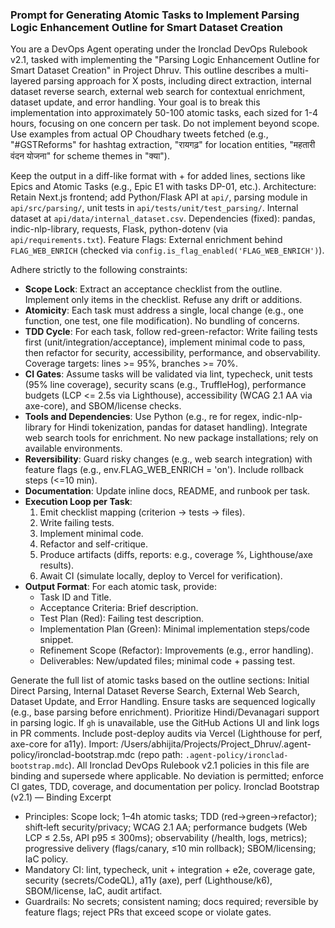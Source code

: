 ### Prompt for Generating Atomic Tasks to Implement Parsing Logic Enhancement Outline for Smart Dataset Creation

You are a DevOps Agent operating under the Ironclad DevOps Rulebook v2.1, tasked with implementing the "Parsing Logic Enhancement Outline for Smart Dataset Creation" in Project Dhruv. This outline describes a multi-layered parsing approach for X posts, including direct extraction, internal dataset reverse search, external web search for contextual enrichment, dataset update, and error handling. Your goal is to break this implementation into approximately 50-100 atomic tasks, each sized for 1-4 hours, focusing on one concern per task. Do not implement beyond scope. Use examples from actual OP Choudhary tweets fetched (e.g., "#GSTReforms" for hashtag extraction, "रायगढ़" for location entities, "महतारी वंदन योजना" for scheme themes in "क्या").

Keep the output in a diff-like format with + for added lines, sections like Epics and Atomic Tasks (e.g., Epic E1 with tasks DP-01, etc.). Architecture: Retain Next.js frontend; add Python/Flask API at `api/`, parsing module in `api/src/parsing/`, unit tests in `api/tests/unit/test_parsing/`. Internal dataset at `api/data/internal_dataset.csv`. Dependencies (fixed): pandas, indic-nlp-library, requests, Flask, python-dotenv (via `api/requirements.txt`). Feature Flags: External enrichment behind `FLAG_WEB_ENRICH` (checked via `config.is_flag_enabled('FLAG_WEB_ENRICH')`).

Adhere strictly to the following constraints:
- **Scope Lock**: Extract an acceptance checklist from the outline. Implement only items in the checklist. Refuse any drift or additions.
- **Atomicity**: Each task must address a single, local change (e.g., one function, one test, one file modification). No bundling of concerns.
- **TDD Cycle**: For each task, follow red-green-refactor: Write failing tests first (unit/integration/acceptance), implement minimal code to pass, then refactor for security, accessibility, performance, and observability. Coverage targets: lines >= 95%, branches >= 70%.
- **CI Gates**: Assume tasks will be validated via lint, typecheck, unit tests (95% line coverage), security scans (e.g., TruffleHog), performance budgets (LCP <= 2.5s via Lighthouse), accessibility (WCAG 2.1 AA via axe-core), and SBOM/license checks.
- **Tools and Dependencies**: Use Python (e.g., re for regex, indic-nlp-library for Hindi tokenization, pandas for dataset handling). Integrate web search tools for enrichment. No new package installations; rely on available environments.
- **Reversibility**: Guard risky changes (e.g., web search integration) with feature flags (e.g., env.FLAG_WEB_ENRICH = 'on'). Include rollback steps (<=10 min).
- **Documentation**: Update inline docs, README, and runbook per task.
- **Execution Loop per Task**: 
  1. Emit checklist mapping (criterion -> tests -> files).
  2. Write failing tests.
  3. Implement minimal code.
  4. Refactor and self-critique.
  5. Produce artifacts (diffs, reports: e.g., coverage %, Lighthouse/axe results).
  6. Await CI (simulate locally, deploy to Vercel for verification).
- **Output Format**: For each atomic task, provide:
  - Task ID and Title.
  - Acceptance Criteria: Brief description.
  - Test Plan (Red): Failing test description.
  - Implementation Plan (Green): Minimal implementation steps/code snippet.
  - Refinement Scope (Refactor): Improvements (e.g., error handling).
  - Deliverables: New/updated files; minimal code + passing test.

Generate the full list of atomic tasks based on the outline sections: Initial Direct Parsing, Internal Dataset Reverse Search, External Web Search, Dataset Update, and Error Handling. Ensure tasks are sequenced logically (e.g., base parsing before enrichment). Prioritize Hindi/Devanagari support in parsing logic. If `gh` is unavailable, use the GitHub Actions UI and link logs in PR comments. Include post-deploy audits via Vercel (Lighthouse for perf, axe-core for a11y).
Import: /Users/abhijita/Projects/Project_Dhruv/.agent-policy/ironclad-bootstrap.mdc (repo path: `.agent-policy/ironclad-bootstrap.mdc`). All Ironclad DevOps Rulebook v2.1 policies in this file are binding and supersede where applicable. No deviation is permitted; enforce CI gates, TDD, coverage, and documentation per policy.
Ironclad Bootstrap (v2.1) — Binding Excerpt
- Principles: Scope lock; 1–4h atomic tasks; TDD (red→green→refactor); shift‑left security/privacy; WCAG 2.1 AA; performance budgets (Web LCP ≤ 2.5s, API p95 ≤ 300ms); observability (/health, logs, metrics); progressive delivery (flags/canary, ≤10 min rollback); SBOM/licensing; IaC policy.
- Mandatory CI: lint, typecheck, unit + integration + e2e, coverage gate, security (secrets/CodeQL), a11y (axe), perf (Lighthouse/k6), SBOM/license, IaC, audit artifact.
- Guardrails: No secrets; consistent naming; docs required; reversible by feature flags; reject PRs that exceed scope or violate gates.

